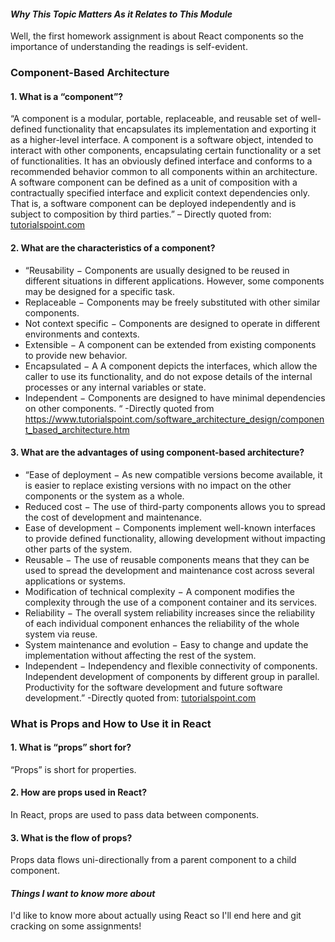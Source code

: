 #### *Why This Topic Matters As it Relates to This Module*
Well, the first homework assignment is about React components so the importance of understanding the readings is self-evident.

### Component-Based Architecture
#### 1.	What is a “component”?
“A component is a modular, portable, replaceable, and reusable set of well-defined functionality that encapsulates its implementation and exporting it as a higher-level interface.
A component is a software object, intended to interact with other components, encapsulating certain functionality or a set of functionalities. It has an obviously defined interface and conforms to a recommended behavior common to all components within an architecture.
A software component can be defined as a unit of composition with a contractually specified interface and explicit context dependencies only. That is, a software component can be deployed independently and is subject to composition by third parties.” – Directly quoted from: [tutorialspoint.com](https://www.tutorialspoint.com/software_architecture_design/component_based_architecture.htm)
#### 2.	What are the characteristics of a component?
* “Reusability − Components are usually designed to be reused in different situations in different applications. However, some components may be designed for a specific task.
* Replaceable − Components may be freely substituted with other similar components.
* Not context specific − Components are designed to operate in different environments and contexts.
* Extensible − A component can be extended from existing components to provide new behavior.
* Encapsulated − A A component depicts the interfaces, which allow the caller to use its functionality, and do not expose details of the internal processes or any internal variables or state.
* Independent − Components are designed to have minimal dependencies on other components. “ -Directly quoted from https://www.tutorialspoint.com/software_architecture_design/component_based_architecture.htm

#### 3.	What are the advantages of using component-based architecture?
* “Ease of deployment − As new compatible versions become available, it is easier to replace existing versions with no impact on the other components or the system as a whole.
* Reduced cost − The use of third-party components allows you to spread the cost of development and maintenance.
* Ease of development − Components implement well-known interfaces to provide defined functionality, allowing development without impacting other parts of the system.
* Reusable − The use of reusable components means that they can be used to spread the development and maintenance cost across several applications or systems.
* Modification of technical complexity − A component modifies the complexity through the use of a component container and its services.
* Reliability − The overall system reliability increases since the reliability of each individual component enhances the reliability of the whole system via reuse.
* System maintenance and evolution − Easy to change and update the implementation without affecting the rest of the system.
* Independent − Independency and flexible connectivity of components. Independent development of components by different group in parallel. Productivity for the software development and future software development.” -Directly quoted from: [tutorialspoint.com](https://www.tutorialspoint.com/software_architecture_design/component_based_architecture.htm)

### What is Props and How to Use it in React
#### 1.	What is “props” short for?
“Props” is short for properties.
#### 2.	How are props used in React?
In React, props are used to pass data between components.
#### 3.	What is the flow of props?
Props data flows uni-directionally from a parent component to a child component.

#### *Things I want to know more about*
I'd like to know more about actually using React so I'll end here and git cracking on some assignments! 